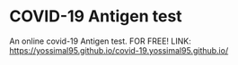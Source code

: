 # COVID-19 Antigen test
An online covid-19 Antigen test. FOR FREE!
LINK: https://yossimal95.github.io/covid-19.yossimal95.github.io/
